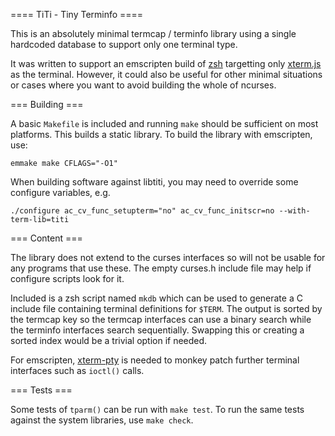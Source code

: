 ==== TiTi - Tiny Terminfo ====

This is an absolutely minimal termcap / terminfo library using a single
hardcoded database to support only one terminal type.

It was written to support an emscripten build of [zsh](https://www.zsh.org/)
targetting only [xterm.js](https://xtermjs.org/) as the terminal. However, it
could also be useful for other minimal situations or cases where you want to
avoid building the whole of ncurses.

=== Building ===

A basic `Makefile` is included and running `make` should be sufficient on most
platforms. This builds a static library. To build the library with emscripten,
use:

    emmake make CFLAGS="-O1"

When building software against libtiti, you may need to override some configure
variables, e.g.

    ./configure ac_cv_func_setupterm="no" ac_cv_func_initscr=no --with-term-lib=titi

=== Content ===

The library does not extend to the curses interfaces so will not be usable for
any programs that use these. The empty curses.h include file may help if
configure scripts look for it.

Included is a zsh script named `mkdb` which can be used to generate a C include
file containing terminal definitions for `$TERM`. The output is sorted by the
termcap key so the termcap interfaces can use a binary search while the
terminfo interfaces search sequentially. Swapping this or creating a sorted
index would be a trivial option if needed.

For emscripten, [xterm-pty](https://xterm-pty.netlify.app/) is needed to monkey
patch further terminal interfaces such as `ioctl()` calls.

=== Tests ===

Some tests of `tparm()` can be run with `make test`. To run the same tests
against the system libraries, use `make check`.

